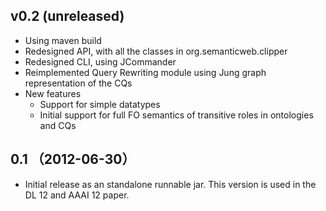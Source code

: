 ## v0.2 (unreleased)

* Using maven build
* Redesigned API, with all the classes in org.semanticweb.clipper
* Redesigned CLI, using JCommander
* Reimplemented Query Rewriting module using Jung graph representation of the CQs
* New features
	* Support for simple datatypes
	* Initial support for full FO semantics of transitive roles in ontologies and CQs


## 0.1 （2012-06-30）

* Initial release as an standalone runnable jar. This version is used in the DL 12 and AAAI 12 paper.